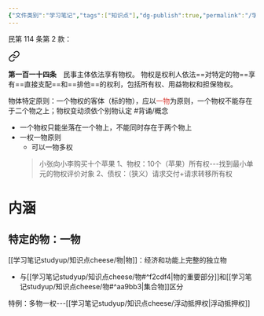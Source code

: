 ```yaml
---
{"文件类别":"学习笔记","tags":["知识点"],"dg-publish":true,"permalink":"/学习笔记studyup/知识点cheese/客体特定原则/","dgPassFrontmatter":true,"created":"2024-09-20T15:55:27.355+08:00","updated":"2024-10-17T21:49:21.187+08:00"}
---
```


民第 114 条第 2 款：
<div class="transclusion internal-embed is-loaded"><a class="markdown-embed-link" href="////#t114" aria-label="Open link"><svg xmlns="http://www.w3.org/2000/svg" width="24" height="24" viewBox="0 0 24 24" fill="none" stroke="currentColor" stroke-width="2" stroke-linecap="round" stroke-linejoin="round" class="svg-icon lucide-link"><path d="M10 13a5 5 0 0 0 7.54.54l3-3a5 5 0 0 0-7.07-7.07l-1.72 1.71"></path><path d="M14 11a5 5 0 0 0-7.54-.54l-3 3a5 5 0 0 0 7.07 7.07l1.71-1.71"></path></svg></a><div class="markdown-embed">



**第一百一十四条**　民事主体依法享有物权。
物权是权利人依法==对特定的物==享有==直接支配==和==排他==的权利，包括所有权、用益物权和担保物权。 

</div></div>

物体特定原则：一个物权的客体（标的物），应以<font color="#d83931">一物</font>为原则，一个物权不能存在于二个物之上；物权变动须依个别物认定 #背诵/概念 
- 一个物权只能坐落在一个物上，不能同时存在于两个物上
- 一权一物原则
	- 可以一物多权
	>小张向小李购买十个苹果
	1、物权：10个（苹果）所有权---找到最小单元的物权评价对象
	2、债权：（狭义）请求交付+请求转移所有权

# 内涵
## 特定的物：一物
[[学习笔记studyup/知识点cheese/物\|物]]：经济和功能上完整的独立物
- 与[[学习笔记studyup/知识点cheese/物#^f2cdf4\|物的重要部分]]和[[学习笔记studyup/知识点cheese/物#^aa9bb3\|集合物]]区分

特例：多物一权---[[学习笔记studyup/知识点cheese/浮动抵押权\|浮动抵押权]]
